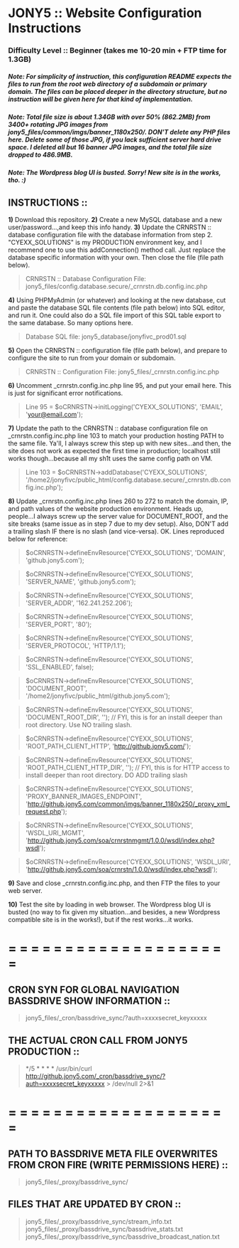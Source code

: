 # JONY5 :: Website Configuration Instructions
### Difficulty Level :: Beginner (takes me 10-20 min + FTP time for 1.3GB)

##### Note: For simplicity of instruction, this configuration README expects the files to run from the root web directory of a subdomain or primary domain. The files can be placed deeper in the directory structure, but no instruction will be given here for that kind of implementation.

##### Note: Total file size is about 1.34GB with over 50% (862.2MB) from 3400+ rotating JPG images from jony5_files/common/imgs/banner_1180x250/. DON'T delete any PHP files here. Delete some of those JPG, if you lack sufficient server hard drive space. I deleted all but 16 banner JPG images, and the total file size dropped to 486.9MB.

##### Note: The Wordpress blog UI is busted. Sorry! New site is in the works, tho.  :)

## INSTRUCTIONS :: 
**1)** Download this repository.
**2)** Create a new MySQL database and a new user/password...,and keep this info handy.
**3)** Update the CRNRSTN :: database configuration file with the database information from step 2. "CYEXX_SOLUTIONS" is my PRODUCTION environment key, and I recommend one to use this addConnection() method call. Just replace the database specific information with your own. Then close the file (file path below).

> CRNRSTN :: Database Configuration File:
> jony5_files/config.database.secure/_crnrstn.db.config.inc.php

**4)** Using PHPMyAdmin (or whatever) and looking at the new database, cut and paste the database SQL file contents (file path below) into SQL editor, and run it. One could also do a SQL file import of this SQL table export to the same database. So many options here. 

> Database SQL file:
> jony5_database/jonyfivc_prod01.sql

**5)** Open the CRNRSTN :: configuration file (file path below), and prepare to configure the site to run from your domain or subdomain.

> CRNRSTN :: Configuration File:
> jony5_files/_crnrstn.config.inc.php

**6)** Uncomment _crnrstn.config.inc.php line 95, and put your email here. This is just for significant error notifications.
> Line 95 = $oCRNRSTN->initLogging('CYEXX_SOLUTIONS', 'EMAIL', 'your@email.com');

**7)** Update the path to the CRNRSTN :: database configuration file on _crnrstn.config.inc.php line 103 to match your production hosting PATH to the same file. Ya'll, I always screw this step up with new sites...and then, the site does not work as expected the first time in production; localhost still works though...because all my sh1t uses the same config path on VM. 
> Line 103 = $oCRNRSTN->addDatabase('CYEXX_SOLUTIONS', '/home2/jonyfivc/public_html/config.database.secure/_crnrstn.db.config.inc.php');

**8)** Update _crnrstn.config.inc.php lines 260 to 272 to match the domain, IP, and path values of the website production environment. Heads up, people...I always screw up the server value for DOCUMENT_ROOT, and the site breaks (same issue as in step 7 due to my dev setup). Also, DON'T add a trailing slash IF there is no slash (and vice-versa). OK. Lines reproduced below for reference:

> $oCRNRSTN->defineEnvResource('CYEXX_SOLUTIONS', 'DOMAIN', 'github.jony5.com');

> $oCRNRSTN->defineEnvResource('CYEXX_SOLUTIONS', 'SERVER_NAME', 'github.jony5.com');

> $oCRNRSTN->defineEnvResource('CYEXX_SOLUTIONS', 'SERVER_ADDR', '162.241.252.206');

> $oCRNRSTN->defineEnvResource('CYEXX_SOLUTIONS', 'SERVER_PORT', '80');

> $oCRNRSTN->defineEnvResource('CYEXX_SOLUTIONS', 'SERVER_PROTOCOL', 'HTTP/1.1');

> $oCRNRSTN->defineEnvResource('CYEXX_SOLUTIONS', 'SSL_ENABLED', false);

> $oCRNRSTN->defineEnvResource('CYEXX_SOLUTIONS', 'DOCUMENT_ROOT', '/home2/jonyfivc/public_html/github.jony5.com');

> $oCRNRSTN->defineEnvResource('CYEXX_SOLUTIONS', 'DOCUMENT_ROOT_DIR', '');		// FYI, this is for an install deeper than root directory. Use NO trailing slash.

> $oCRNRSTN->defineEnvResource('CYEXX_SOLUTIONS', 'ROOT_PATH_CLIENT_HTTP', 'http://github.jony5.com/');

> $oCRNRSTN->defineEnvResource('CYEXX_SOLUTIONS', 'ROOT_PATH_CLIENT_HTTP_DIR', '');   // FYI, this is for HTTP access to install deeper than root directory. DO ADD trailing slash

> $oCRNRSTN->defineEnvResource('CYEXX_SOLUTIONS', 'PROXY_BANNER_IMAGES_ENDPOINT', 'http://github.jony5.com/common/imgs/banner_1180x250/_proxy_xml_request.php');

> $oCRNRSTN->defineEnvResource('CYEXX_SOLUTIONS', 'WSDL_URI_MGMT', 'http://github.jony5.com/soa/crnrstnmgmt/1.0.0/wsdl/index.php?wsdl');

> $oCRNRSTN->defineEnvResource('CYEXX_SOLUTIONS', 'WSDL_URI', 'http://github.jony5.com/soa/crnrstn/1.0.0/wsdl/index.php?wsdl');

**9)** Save and close _crnrstn.config.inc.php, and then FTP the files to your web server.

**10)** Test the site by loading in web browser. The Wordpress blog UI is busted (no way to fix given my situation...and besides, a new Wordpress compatible site is in the works!), but if the rest works...it works.

# = = = = = = = = = = = = = = = = = = = = 
## CRON SYN FOR GLOBAL NAVIGATION BASSDRIVE SHOW INFORMATION :: 
> jony5_files/_cron/bassdrive_sync/?auth=xxxxsecret_keyxxxxx

## THE ACTUAL CRON CALL FROM JONY5 PRODUCTION ::
> */5	*	*	*	*	/usr/bin/curl http://github.jony5.com/_cron/bassdrive_sync/?auth=xxxxsecret_keyxxxxx > /dev/null 2>&1

# = = = = = = = = = = = = = = = = = = = =
## PATH TO BASSDRIVE META FILE OVERWRITES FROM CRON FIRE (WRITE PERMISSIONS HERE) ::  
>jony5_files/_proxy/bassdrive_sync/

## FILES THAT ARE UPDATED BY CRON ::
> jony5_files/_proxy/bassdrive_sync/stream_info.txt
> jony5_files/_proxy/bassdrive_sync/bassdrive_stats.txt
> jony5_files/_proxy/bassdrive_sync/bassdrive_broadcast_nation.txt


